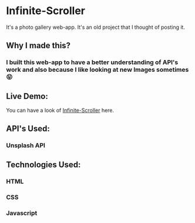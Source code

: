 # Infinite-Scroller

It's a photo gallery web-app. It's an old project that I thought of posting it.

## Why I made this?

### I built this web-app to have a better understanding of API's work and also because I like looking at new Images sometimes 😝 

## Live Demo:

You can have a look of <a href="https://siddhant1419.github.io/Infinite-Scroller/">Infinite-Scroller</a> here.

## API's Used:

### Unsplash API

## Technologies Used:

### HTML
### CSS
### Javascript
